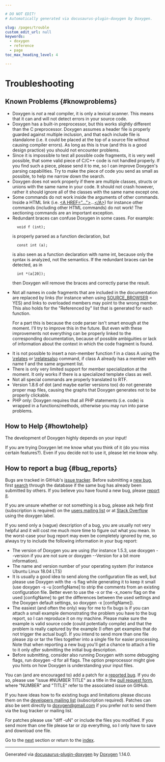 ```yaml
---

# DO NOT EDIT!
# Automatically generated via docusaurus-plugin-doxygen by Doxygen.

slug: /pages/trouble
custom_edit_url: null
keywords:
  - doxygen
  - reference
  - page
toc_max_heading_level: 4

---
```


<div class="doxyPage">

# Troubleshooting




## Known Problems {#knowproblems}


<ul class="doxyList ">
<li>Doxygen is <em>not</em> a real compiler, it is only a lexical scanner. This means that it can and will not detect errors in your source code.</li>
<li>Doxygen has a built-in preprocessor, but this works slightly different than the C preprocessor. Doxygen assumes a header file is properly guarded against multiple inclusion, and that each include file is standalone (i.e. it could be placed at the top of a source file without causing compiler errors). As long as this is true (and this is a good design practice) you should not encounter problems.</li>
<li>Since it is impossible to test all possible code fragments, it is very well possible, that some valid piece of C/C++ code is not handled properly. If you find such a piece, please send it to me, so I can improve Doxygen's parsing capabilities. Try to make the piece of code you send as small as possible, to help me narrow down the search.</li>
<li>Doxygen does not work properly if there are multiple classes, structs or unions with the same name in your code. It should not crash however, rather it should ignore all of the classes with the same name except one.</li>
<li>Some commands do not work inside the arguments of other commands. Inside a HTML link (i.e. <a href="/web-doxygen/docs/pages/htmlcmds/#htmltag_A_HREF">&lt;A HREF="..."&gt;</a>...<a href="/web-doxygen/docs/pages/htmlcmds/#htmltag_endA">&lt;/A&gt;</a>) for instance other commands (including other HTML commands) do not work! The sectioning commands are an important exception.</li>
<li>Redundant braces can confuse Doxygen in some cases. For example:


<pre><code>  void f (int);
</code></pre>


is properly parsed as a function declaration, but


<pre><code>  const int (a);
</code></pre>


is also seen as a function declaration with name <span class="doxyComputerOutput">int</span>, because only the syntax is analyzed, not the semantics. If the redundant braces can be detected, as in


<pre><code>  int *(a[20]);
</code></pre>


then Doxygen will remove the braces and correctly parse the result.</li>
<li>Not all names in code fragments that are included in the documentation are replaced by links (for instance when using <a href="/web-doxygen/docs/pages/config/#cfg_source_browser">SOURCE_BROWSER</a> = <span class="doxyComputerOutput">YES</span>) and links to overloaded members may point to the wrong member. This also holds for the "Referenced by" list that is generated for each function.

For a part this is because the code parser isn't smart enough at the moment. I'll try to improve this in the future. But even with these improvements not everything can be properly linked to the corresponding documentation, because of possible ambiguities or lack of information about the context in which the code fragment is found.</li>
<li>It is not possible to insert a non-member function f in a class A using the <a href="/web-doxygen/docs/pages/commands/#cmdrelates">\relates</a> or <a href="/web-doxygen/docs/pages/commands/#cmdrelatesalso">\relatesalso</a> command, if class A already has a member with name f and the same argument list.</li>
<li>There is only very limited support for member specialization at the moment. It only works if there is a specialized template class as well.</li>
<li>Not all special commands are properly translated to RTF.</li>
<li>Version 1.8.6 of dot (and maybe earlier versions too) do not generate proper map files, causing the graphs that Doxygen generates not to be properly clickable.</li>
<li>PHP only: Doxygen requires that all PHP statements (i.e. code) is wrapped in a functions/methods, otherwise you may run into parse problems.</li>
</ul>

## How to Help {#howtohelp}


<p>The development of Doxygen highly depends on your input!</p>


<p>If you are trying Doxygen let me know what you think of it (do you miss certain features?). Even if you decide not to use it, please let me know why.</p>


## How to report a bug {#bug_reports}


<p>Bugs are tracked in GitHub's <a href="https://github.com/doxygen/doxygen/issues">issue tracker</a>. Before submitting a <a href="https://github.com/doxygen/doxygen/issues/new">new bug</a>, first <a href="https://github.com/doxygen/doxygen/issues">search</a> through the database if the same bug has already been submitted by others. If you believe you have found a new bug, please <a href="https://github.com/doxygen/doxygen/issues/new">report it</a>.</p>


<p>If you are unsure whether or not something is a bug, please ask help first (subscription is required) on the <a href="https://sourceforge.net/p/doxygen/mailman/">users mailing list</a> or at <a href="https://stackoverflow.com/questions/tagged/doxygen">Stack Overflow</a> using the <span class="doxyComputerOutput">doxygen</span> label.</p>


<p>If you send only a (vague) description of a bug, you are usually not very helpful and it will cost me much more time to figure out what you mean. In the worst-case your bug report may even be completely ignored by me, so always try to include the following information in your bug report:</p>


<ul class="doxyList ">
<li>The version of Doxygen you are using (for instance 1.5.3, use <span class="doxyComputerOutput">doxygen --version</span> if you are not sure or <span class="doxyComputerOutput">doxygen --Version</span> for a bit more information).</li>
<li>The name and version number of your operating system (for instance Ubuntu Linux 18.04 LTS)</li>
<li>It is usually a good idea to send along the configuration file as well, but please use Doxygen with the <span class="doxyComputerOutput">-s</span> flag while generating it to keep it small (use <span class="doxyComputerOutput">doxygen -s -u [configName]</span> to strip the comments from an existing configuration file. Better even to use the <span class="doxyComputerOutput">-x</span> or the <span class="doxyComputerOutput">-x_noenv</span> flag on the used <span class="doxyComputerOutput">[configName]</span> to get the differences between the used settings and the Doxygen default settings, so <span class="doxyComputerOutput">doxygen -x [configName]</span>).</li>
<li>The easiest (and often the only) way for me to fix bugs is if you can attach a small example demonstrating the problem you have to the bug report, so I can reproduce it on my machine. Please make sure the example is valid source code (could potentially compile) and that the problem is really captured by the example (I often get examples that do not trigger the actual bug!). If you intend to send more than one file please zip or tar the files together into a single file for easier processing. Note that when reporting a new bug you'll get a chance to attach a file to it only <em>after</em> submitting the initial bug description.</li>
<li>Before submitting, consider also running Doxygen with some debugging flags, run <span class="doxyComputerOutput">doxygen -d</span> for all flags. The option <span class="doxyComputerOutput">preprocessor</span> might give you hints on how Doxygen is understanding your input files.</li>
</ul>

<p>You can (and are encouraged to) add a patch for a <a href="https://github.com/doxygen/doxygen/issues">reported bug</a>. If you do so, please use "issue #NUMBER TITLE" as a title in the <a href="https://github.com/doxygen/doxygen/compare">pull request form</a>, where "NUMBER" and "TITLE" refer to the associated issue on GitHub.</p>


<p>If you have ideas how to fix existing bugs and limitations please discuss them on the <a href="https://sourceforge.net/p/doxygen/mailman/">developers mailing list</a> (subscription required). Patches can also be sent directly to <a href="mailto:doxygen@gmail.com">doxygen@gmail.com</a> if you prefer not to send them via the bug tracker or mailing list.</p>


<p>For patches please use "diff -uN" or include the files you modified. If you send more than one file please tar or zip everything, so I only have to save and download one file.</p>

 
Go to the <a href="/docs/pages/features/">next</a> section or return to the
 <a href="/docs/">index</a>.


<hr/>

<p class="doxyGeneratedBy">Generated via <a href="https://github.com/xpack/docusaurus-plugin-doxygen">docusaurus-plugin-doxygen</a> by <a href="https://www.doxygen.nl">Doxygen</a> 1.14.0.</p>

</div>
